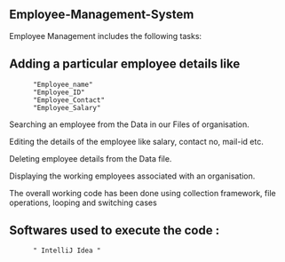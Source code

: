 ## Employee-Management-System

Employee Management includes the following tasks:

## Adding a particular employee details like 
          "Employee_name" 
          "Employee_ID" 
          "Employee_Contact"
          "Employee_Salary"

 Searching an employee from the Data in our Files of organisation.

 Editing the details of the employee like salary, contact no, mail-id etc.

 Deleting employee details from the Data file.

 Displaying the working employees associated with an organisation.

The overall working code has been done using collection framework, file operations, looping and switching cases

## Softwares used to execute the code :
          " IntelliJ Idea "
